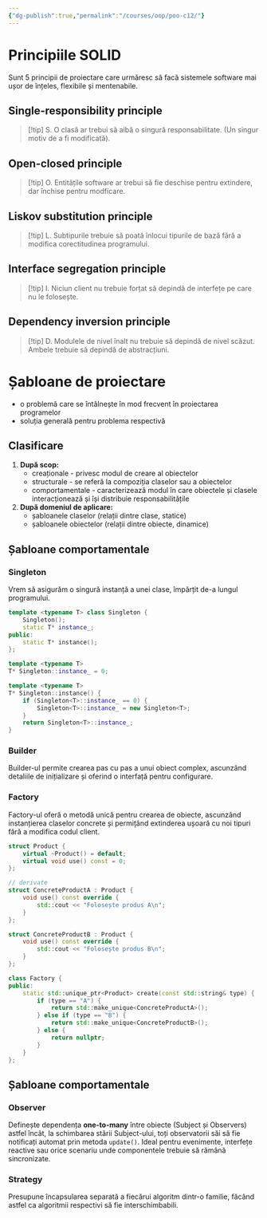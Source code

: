 ```yaml
---
{"dg-publish":true,"permalink":"/courses/oop/poo-c12/"}
---
```


# Principiile SOLID 

Sunt 5 principii de proiectare care urmăresc să facă sistemele software mai ușor de înțeles, flexibile și mentenabile. 
## Single-responsibility principle 

>[!tip] S.
O clasă ar trebui să aibă o singură responsabilitate. (Un singur motiv de a fi modificată).

## Open-closed principle 

>[!tip] O.
>Entitățile software ar trebui să fie deschise pentru extindere, dar închise pentru modficare. 

## Liskov substitution principle 

>[!tip] L.
>Subtipurile trebuie să poată înlocui tipurile de bază fără a modifica corectitudinea programului. 

## Interface segregation principle 

>[!tip] I. 
>Niciun client nu trebuie forțat să depindă de interfețe pe care nu le folosește. 

## Dependency inversion principle 

>[!tip] D.
>Modulele de nivel înalt nu trebuie să depindă de nivel scăzut. Ambele trebuie să depindă de abstracțiuni. 

# Șabloane de proiectare 

- o problemă care se întâlnește în mod frecvent în proiectarea programelor 
- soluția generală pentru problema respectivă 

## Clasificare 

1. **După scop:**
	- creaționale - privesc modul de creare al obiectelor 
	- structurale - se referă la compoziția claselor sau a obiectelor
	- comportamentale - caracterizează modul în care obiectele și clasele interacționează și își distribuie responsabilitățile 
2. **După domeniul de aplicare:**
	- șabloanele claselor (relații dintre clase, statice)
	- șabloanele obiectelor (relații dintre obiecte, dinamice)

## Șabloane comportamentale 

### Singleton 

Vrem să asigurăm o singură instanță a unei clase, împărțit de-a lungul programului. 

```cpp 
template <typename T> class Singleton {
	Singleton();
	static T* instance_;
public:
	static T* instance();
};

template <typename T>
T* Singleton::instance_ = 0;

template <typename T>
T* Singleton::instance() {
	if (Singleton<T>::instance_ == 0) {
		Singleton<T>::instance_ = new Singleton<T>;
	}
	return Singleton<T>::instance_;
}
```

### Builder 

Builder-ul permite crearea pas cu pas a unui obiect complex, ascunzând detaliile de inițializare și oferind o interfață pentru configurare.

### Factory 

Factory-ul oferă o metodă unică pentru crearea de obiecte, ascunzând instanțierea claselor concrete și permițând extinderea ușoară cu noi tipuri fără a modifica codul client. 

```cpp 
struct Product {
    virtual ~Product() = default;
    virtual void use() const = 0;
};

// derivate
struct ConcreteProductA : Product {
    void use() const override {
        std::cout << "Folosește produs A\n";
    }
};

struct ConcreteProductB : Product {
    void use() const override {
        std::cout << "Folosește produs B\n";
    }
};

class Factory {
public:
    static std::unique_ptr<Product> create(const std::string& type) {
        if (type == "A") {
            return std::make_unique<ConcreteProductA>();
        } else if (type == "B") {
            return std::make_unique<ConcreteProductB>();
        } else {
            return nullptr;
        }
    }
};
```

## Șabloane comportamentale 

### Observer 

Definește dependența **one-to-many** între obiecte (Subject și Observers) astfel încât, la schimbarea stării Subject-ului, toți observatorii săi să fie notificați automat prin metoda `update()`. Ideal pentru evenimente, interfețe reactive sau orice scenariu unde componentele trebuie să rămână sincronizate.

### Strategy 

Presupune încapsularea separată a fiecărui algoritm dintr-o familie, făcând astfel ca algoritmii respectivi să fie interschimbabili.

